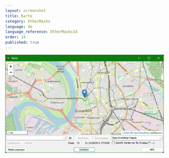 ```yaml
---
layout: screenshot
title: Karte
category: OtherMasks
language: de
language_reference: OtherMasks14
order: 14
published: true
---
```

<img src="https://raw.githubusercontent.com/QuickImageComment/QuickImageComment/main/UserManual/images/Deutsch-prg/FormMap.png">

